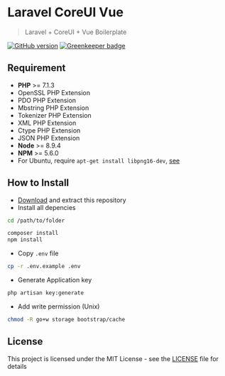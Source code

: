 # Laravel CoreUI Vue

> Laravel + CoreUI + Vue Boilerplate

[![GitHub version](https://badge.fury.io/gh/adenvt%2Flaravel-coreui-vue.svg)](https://badge.fury.io/gh/adenvt%2Flaravel-coreui-vue)
[![Greenkeeper badge](https://badges.greenkeeper.io/adenvt/laravel-coreui-vue.svg)](https://greenkeeper.io/)

## Requirement
* **PHP** >= 7.1.3
* OpenSSL PHP Extension
* PDO PHP Extension
* Mbstring PHP Extension
* Tokenizer PHP Extension
* XML PHP Extension
* Ctype PHP Extension
* JSON PHP Extension
* **Node** >= 8.9.4
* **NPM** >= 5.6.0
* For Ubuntu, require `apt-get install libpng16-dev`, [see](https://github.com/imagemin/imagemin-mozjpeg/issues/28)

## How to Install
* [Download][download] and extract this repository
* Install all depencies
```bash
cd /path/to/folder

composer install
npm install
```
* Copy `.env` file
```bash
cp -r .env.example .env
```
* Generate Application key
```bash
php artisan key:generate
```
* Add write permission (Unix)
```bash
chmod -R go+w storage bootstrap/cache
```

## License
This project is licensed under the MIT License - see the [LICENSE](LICENSE) file for details

[download]: https://github.com/adenvt/laravel-coreui-vue/archive/0.1.0.zip
